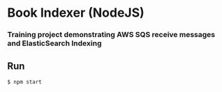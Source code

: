 # Book Indexer (NodeJS)

### Training project demonstrating AWS SQS receive messages and ElasticSearch Indexing


## Run

`$ npm start`
